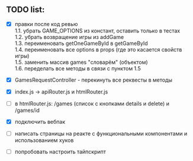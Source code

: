 ## TODO list:
- [x] правки после код ревью  
1.1. убрать GAME_OPTIONS из констант, оставить только в тестах  
1.2. убрать возвращение игры из addGame  
1.3. переименовать getOneGameById в getGameById  
1.4. переименовать все options в props (где это касается свойств игры)  
1.5. заменить массив games "словарём" (объектом)  
1.6. переделать все методы в связи с пунктом 1.5  

- [x] GamesRequestController - перекинуть все реквесты в методы  
- [x] index.js -> apiRouter.js и htmlRouter.js  
- [ ] в htmlRouter.js: /games (список с кнопками details и delete) и /games/id  
- [x] подключить вебпак  
- [ ] написать страницы на реакте с функциональными компонентами и использованием хуков  
- [ ] попробовать настроить тайпскрипт  